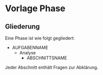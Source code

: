 # Vorlage Phase

## Gliederung

Eine Phase ist wie folgt gegliedert:

* AUFGABENNAME
	* Analyse
		* ABSCHNITTSNAME

Jeder Abschnitt enthält Fragen zur Abklärung.